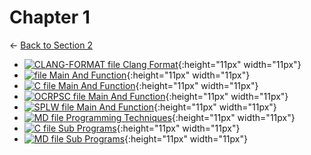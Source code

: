 # Chapter 1

← [Back to Section 2](..)

- [![CLANG-FORMAT file](https://img.icons8.com/windows/512/4a90e2/file-configuration.png) Clang Format](.clang-format){:height="11px" width="11px"}
- [![ file](https://img.icons8.com/windows/512/4a90e2/binary-file.png) Main And Function](main_and_function){:height="11px" width="11px"}
- [![C file](https://img.icons8.com/windows/512/4a90e2/c.png) Main And Function](main_and_function.c){:height="11px" width="11px"}
- [![OCRPSC file](https://img.icons8.com/windows/512/4a90e2/code-file.png) Main And Function](main_and_function.ocrpsc){:height="11px" width="11px"}
- [![SPLW file](https://starwort.github.io/computer-science/icon-splw.png) Main And Function](main_and_function.splw){:height="11px" width="11px"}
- [![MD file](https://img.icons8.com/windows/512/4a90e2/regular-document.png) Programming Techniques](programming_techniques.html){:height="11px" width="11px"}
- [![C file](https://img.icons8.com/windows/512/4a90e2/c.png) Sub Programs](sub_programs.c){:height="11px" width="11px"}
- [![MD file](https://img.icons8.com/windows/512/4a90e2/regular-document.png) Sub Programs](sub_programs.html){:height="11px" width="11px"}
